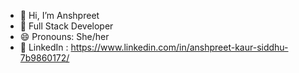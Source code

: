 - 👋 Hi, I’m Anshpreet
- 🌱 Full Stack Developer
- 😄 Pronouns: She/her
- 💼 LinkedIn : https://www.linkedin.com/in/anshpreet-kaur-siddhu-7b9860172/

<!---
Anshpreet/Anshpreet is a ✨ special ✨ repository because its `README.md` (this file) appears on your GitHub profile.
You can click the Preview link to take a look at your changes.
--->
